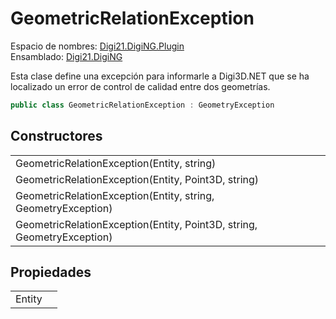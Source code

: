 # GeometricRelationException

Espacio de nombres: [Digi21.DigiNG.Plugin](/digi3d-net/programacion/.net/referencia/digi21.diging.plugin/)  
Ensamblado: [Digi21.DigiNG](/digi3d-net/programacion/.net/referencia/digi21.diging.plugin/digi21.diging/)

Esta clase define una excepción para informarle a Digi3D.NET que se ha localizado un error de control de calidad entre dos geometrías.

```csharp
public class GeometricRelationException : GeometryException
```

## Constructores

|  |  |
| :--- | :--- |
| GeometricRelationException\(Entity, string\) |  |
| GeometricRelationException\(Entity, Point3D, string\) |  |
| GeometricRelationException\(Entity, string, GeometryException\) |  |
| GeometricRelationException\(Entity, Point3D, string, GeometryException\) |  |

## Propiedades

|  |  |
| :--- | :--- |
| Entity |  |

